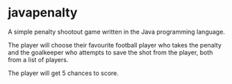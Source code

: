 # javapenalty
A simple penalty shootout game written in the Java programming language.

The player will choose their favourite football player who takes the penalty and the goalkeeper who attempts to save the shot from the player, both from a list of players.

The player will get 5 chances to score.
